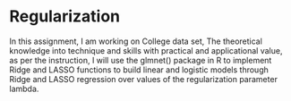 # Regularization
In this assignment, I am working on College data set, The theoretical knowledge into technique and skills with practical and applicational value, as per the instruction, I will use the glmnet() package in R to implement Ridge and LASSO functions to build linear and logistic models through Ridge and LASSO regression over values of the regularization parameter lambda.
